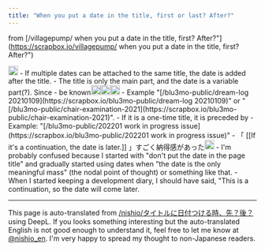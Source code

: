 ```yaml
---
title: "When you put a date in the title, first or last? After?"
---
```


from [/villagepump/ when you put a date in the title, first? After?"](https://scrapbox.io/villagepump/ when you put a date in the title, first? After?")

<img src='https://scrapbox.io/api/pages/villagepump/bluemountain/icon' alt='/villagepump/bluemountain.icon' height="19.5"/>
- If multiple dates can be attached to the same title, the date is added after the title.
    - The title is only the main part, and the date is a variable part(?). Since
        - be known<img src='https://scrapbox.io/api/pages/villagepump/基素/icon' alt='/villagepump/基素.icon' height="19.5"/><img src='https://scrapbox.io/api/pages/villagepump/sta/icon' alt='/villagepump/sta.icon' height="19.5"/><img src='https://scrapbox.io/api/pages/villagepump/kuuote/icon' alt='/villagepump/kuuote.icon' height="19.5"/>
    - Example "[/blu3mo-public/dream-log 20210109](https://scrapbox.io/blu3mo-public/dream-log 20210109)" or "[/blu3mo-public/chair-examination-2021](https://scrapbox.io/blu3mo-public/chair-examination-2021)".
- If it is a one-time title, it is preceded by
    - Example: "[/blu3mo-public/202201 work in progress issue](https://scrapbox.io/blu3mo-public/202201 work in progress issue)"
- 「 [[If it's a continuation, the date is later.]] 」すごく納得感があった<img src='https://scrapbox.io/api/pages/villagepump/nishio/icon' alt='/villagepump/nishio.icon' height="19.5"/>
    - I'm probably confused because I started with "don't put the date in the page title" and gradually started using dates when "the date is the only meaningful mass" (the nodal point of thought) or something like that.
    - When I started keeping a development diary, I should have said, "This is a continuation, so the date will come later.


---
This page is auto-translated from [/nishio/タイトルに日付つける時、先？後？](https://scrapbox.io/nishio/タイトルに日付つける時、先？後？) using DeepL. If you looks something interesting but the auto-translated English is not good enough to understand it, feel free to let me know at [@nishio_en](https://twitter.com/nishio_en). I'm very happy to spread my thought to non-Japanese readers.